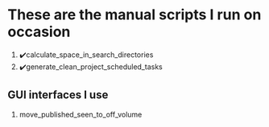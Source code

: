 # These are the manual scripts I run on occasion
1. ✔️calculate_space_in_search_directories
1. ✔️generate_clean_project_scheduled_tasks

## GUI interfaces I use
1. move_published_seen_to_off_volume


